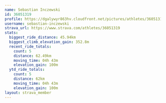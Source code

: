 ```yaml
---
name: Sebastian Inczewski
id: 36051319
profile: https://dgalywyr863hv.cloudfront.net/pictures/athletes/36051319/10635839/2/large.jpg
username: sebastian-inczewski
strava_url: https://www.strava.com/athletes/36051319
stats:
  biggest_ride_distance: 45.94km
  biggest_climb_elevation_gain: 352.8m
  recent_ride_totals:
    count: 5
    distance: 62.49km
    moving_time: 04h 43m
    elevation_gain: 100m
  ytd_ride_totals:
    count: 5
    distance: 62km
    moving_time: 04h 43m
    elevation_gain: 100m
layout: strava_member
--- 
```


